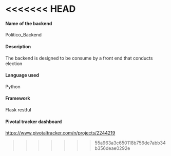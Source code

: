 <<<<<<< HEAD
=======
#### Name of the backend
Politico_Backend
#### Description
The backend is designed to be consume by a front end that conducts election
#### Language used
Python
#### Framework
Flask restful
#### Pivotal tracker dashboard
https://www.pivotaltracker.com/n/projects/2244219
>>>>>>> 55a963a3c650118b756de7abb34b356deae0292e
